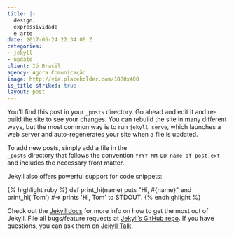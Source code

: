 ```yaml
---
title: |-
  design,
  expressividade
  e arte
date: 2017-06-24 22:34:00 Z
categories:
- jekyll
- update
client: Ió Brasil
agency: Agora Comunicação
image: http://via.placeholder.com/1080x400
is_title-striked: true
layout: post
---
```


You’ll find this post in your `_posts` directory. Go ahead and edit it and re-build the site to see your changes. You can rebuild the site in many different ways, but the most common way is to run `jekyll serve`, which launches a web server and auto-regenerates your site when a file is updated.

To add new posts, simply add a file in the  
 `_posts` directory that follows the convention `YYYY-MM-DD-name-of-post.ext` and includes the necessary front matter. 

Jekyll also offers powerful support for code snippets:

{% highlight ruby %}
def print_hi(name)
  puts "Hi, #{name}"
end
print_hi('Tom')
#=> prints 'Hi, Tom' to STDOUT.
{% endhighlight %}

Check out the [Jekyll docs][jekyll-docs] for more info on how to get the most out of Jekyll. File all bugs/feature requests at [Jekyll’s GitHub repo][jekyll-gh]. If you have questions, you can ask them on [Jekyll Talk][jekyll-talk].

[jekyll-docs]: https://jekyllrb.com/docs/home
[jekyll-gh]:   https://github.com/jekyll/jekyll
[jekyll-talk]: https://talk.jekyllrb.com/
